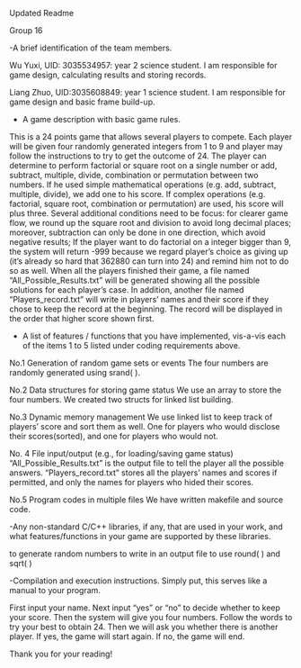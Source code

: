 Updated Readme 

Group 16

-A brief identification of the team members.

Wu Yuxi, UID: 3035534957: year 2 science student. 
I am responsible for game design, calculating results and storing records.

Liang Zhuo, UID:3035608849: year 1 science student. 
I am responsible for game design and basic frame build-up.

- A game description with basic game rules.

This is a 24 points game that allows several players to compete. 
Each player will be given four randomly generated integers from 1 to 9 
and player may follow the instructions to try to get the outcome of 24. 
The player can determine to perform factorial or square root on a 
single number or add, subtract, multiple, divide, combination or 
permutation between two numbers. If he used simple mathematical 
operations (e.g. add, subtract, multiple, divide), we add one to 
his score. If complex operations (e.g. factorial, square root, 
combination or permutation) are used, his score will plus three. 
Several additional conditions need to be focus: for clearer game 
flow, we round up the square root and division to avoid long decimal 
places; moreover, subtraction can only be done in one direction, 
which avoid negative results; If the player want to do factorial 
on a integer bigger than 9, the system will return -999 because 
we regard player’s choice as giving up (it’s already so hard that 
362880 can turn into 24) and remind him not to do so as well. 
When all the players finished their game, a file named 
“All_Possible_Results.txt” will be generated showing all the 
possible solutions for each player’s case. In addition, another
file named “Players_record.txt” will write in players’ names and 
their score if they chose to keep the record at the beginning. 
The record will be displayed in the order that higher score shown first.

- A list of features / functions that you have implemented, vis-a-vis 
each of the items 1 to 5 listed under coding requirements above.

No.1 Generation of random game sets or events
The four numbers are randomly generated using srand( ).

No.2 Data structures for storing game status
We use an array to store the four numbers. We created two structs for linked list building.

No.3 Dynamic memory management
We use linked list to keep track of players’ score and sort them as well. 
One for players who would disclose their scores(sorted), and one for players who would not.

No. 4 File input/output (e.g., for loading/saving game status)
“All_Possible_Results.txt” is the output file to tell the player all the possible answers.
“Players_record.txt” stores all the players’ names and scores if permitted, 
and only the names for players who hided their scores.

No.5 Program codes in multiple files
We have written makefile and source code.

-Any non-standard C/C++ libraries, if any, that are used in your work, 
and what features/functions in your game are supported by these libraries.

<cstdlib> to generate random numbers
<fstream> to write in an output file
<cmath> to use round( ) and sqrt( )

-Compilation and execution instructions. Simply put, this serves like a manual to your program.

First input your name. Next input “yes” or “no” to decide whether to keep your score. 
Then the system will give you four numbers. Follow the words to try your best to obtain 24. 
Then we will ask you whether there is another player. If yes, the game will start again. 
If no, the game will end.
	
Thank you for your reading!
